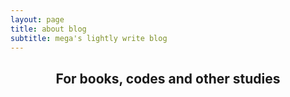 ```yaml
---
layout: page
title: about blog
subtitle: mega's lightly write blog
---
```

<h2 align="center">
For books, codes and other studies
</h1>